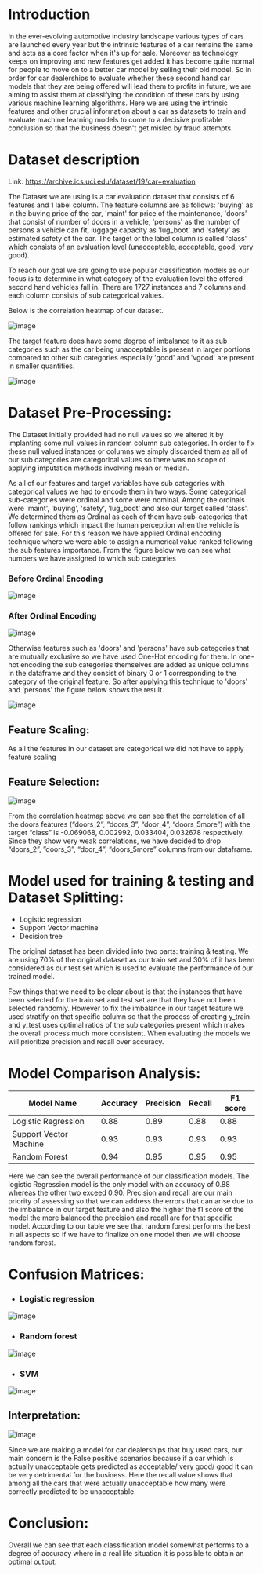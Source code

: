 # Introduction


In the ever-evolving automotive industry landscape various types of cars are launched every year but the intrinsic features of a car remains the same and acts as a core factor when it's up for sale. Moreover as technology keeps on improving and new features get added it has become quite normal for people to move on to a better car model by selling their old model. So in order for car dealerships to evaluate whether these second hand car models that they are being offered will lead them to profits in future, we are aiming to assist them at classifying the condition of these cars by using various machine learning algorithms. Here we are using the intrinsic features and other crucial information about a car as datasets to train and evaluate machine learning models to come to a decisive profitable conclusion so that the business doesn't get misled by fraud attempts.    


# Dataset description


Link: https://archive.ics.uci.edu/dataset/19/car+evaluation

The Dataset we are using is a car evaluation dataset that consists of 6 features and 1 label column. The feature columns are as follows: 'buying' as in the buying price of the car, 'maint' for price of the maintenance, 'doors' that consist of number of doors in a vehicle, 'persons' as the number of persons a vehicle can fit, luggage capacity as 'lug_boot' and 'safety' as estimated safety of the car. The target or the label column is called 'class' which consists of an evaluation level (unacceptable, acceptable, good, very good).

To reach our goal we are going to use popular classification models as our focus is to determine in what category of the evaluation level the offered second hand vehicles fall in. There are 1727 instances and 7 columns and each column consists of sub categorical values. 

Below is the correlation heatmap of our dataset.  


![image](https://github.com/NafisAshraf/CarEvaluationModel/assets/134098048/260f7605-4e06-491a-9ba7-ee0eed14bf18)

















The target feature does have some degree of imbalance to it as sub categories such as the car being unacceptable is present in larger portions compared to other sub categories especially 'good' and 'vgood' are present in smaller quantities.


![image](https://github.com/NafisAshraf/CarEvaluationModel/assets/134098048/0bd76eb7-7e09-4a9f-a910-8daa4cca29d3)  


  














# Dataset Pre-Processing:


The Dataset initially provided  had no null values so we altered it by implanting some null values in random column sub categories. In order to fix these null valued instances or columns we simply discarded them as all of our sub categories are categorical values so there was no scope of applying imputation methods involving mean or median.

As all of our features and target variables have sub categories with categorical values we had to encode them in two ways. Some categorical sub-categories were ordinal and some were nominal. Among the ordinals were 'maint', 'buying', 'safety', 'lug_boot' and also our target called 'class'. We determined them as Ordinal as each of them have sub-categories that follow rankings which impact the human perception when the vehicle is offered for sale. For this reason we have applied Ordinal encoding technique where we were able to assign a numerical value ranked following the sub features importance. From the figure below we can see what numbers we have assigned to which sub categories  

### Before Ordinal Encoding
![image](https://github.com/NafisAshraf/CarEvaluationModel/assets/134098048/8f0a5a51-e522-49ba-8605-11b6336b0b6a)


### After Ordinal Encoding
![image](https://github.com/NafisAshraf/CarEvaluationModel/assets/134098048/cd87d032-174c-4341-a67b-83aff3d03037)


Otherwise features such as 'doors' and 'persons' have sub categories that are mutually exclusive so we have used One-Hot encoding for them. In one-hot encoding the sub categories themselves are added as unique columns in the dataframe and they consist of binary 0 or 1 corresponding to the category of the original feature. So after applying this technique to  'doors' and 'persons' the figure below shows the result.  

![image](https://github.com/NafisAshraf/CarEvaluationModel/assets/134098048/deddeae0-d529-4126-abd5-aaef66117637)







## Feature Scaling:

As all the features in our dataset are categorical we did not have to apply feature scaling

## Feature Selection:

![image](https://github.com/NafisAshraf/CarEvaluationModel/assets/134098048/4ff73bcc-dc6b-4663-ba20-84b97bd6950d)


From the correlation heatmap above we can see that the correlation of all the doors features (“doors_2”, ”doors_3”, “door_4”, “doors_5more”) with the target “class” is -0.069068, 0.002992, 0.033404, 0.032678 respectively. Since they show very weak correlations, we have decided to drop “doors_2”, ”doors_3”, “door_4”, “doors_5more” columns from our dataframe.



# Model used for training & testing and Dataset Splitting:


- Logistic regression
- Support Vector machine
- Decision tree

The original dataset has been divided into two parts: training & testing. We are using 70% of the original dataset as our train set and 30% of it has been considered as our test set which is used to evaluate the performance of our trained model. 

Few things that we need to be clear about is that the instances that have been selected for the train set and test set are that they have not been selected randomly. However to fix the imbalance in our target feature we used stratify on that specific column so that the process of creating y_train and y_test uses optimal ratios of the sub categories present which makes the overall process much more consistent. When evaluating the models we will prioritize precision and recall over accuracy.


# Model Comparison Analysis:

| Model Name          | Accuracy | Precision | Recall | F1 score |
|---------------------|----------|-----------|--------|----------|
| Logistic Regression | 0.88     | 0.89      | 0.88   | 0.88     |
| Support Vector Machine | 0.93     | 0.93      | 0.93   | 0.93     |
| Random Forest       | 0.94     | 0.95      | 0.95   | 0.95     |



Here we can see the overall performance of our classification  models. The logistic Regression model is the only model with an accuracy of 0.88 whereas the other two exceed 0.90. Precision and recall are our main priority of assessing so that we can address the errors that can arise due to the imbalance in our target feature and also the higher the f1 score of the model the more balanced the precision and recall are for that specific model. According to our table we see that random forest performs the best in all aspects so if we have to finalize on one model then we will choose random forest. 



# Confusion Matrices:


- ### Logistic regression
![image](https://github.com/NafisAshraf/CarEvaluationModel/assets/134098048/9ba1e573-bf80-4a93-bac9-3d7654a72741)


- ### Random forest
![image](https://github.com/NafisAshraf/CarEvaluationModel/assets/134098048/6aad2e15-ac89-4eb7-9fc2-ad8655b0cbfe)

- ### SVM
![image](https://github.com/NafisAshraf/CarEvaluationModel/assets/134098048/e922a68f-73c8-4991-babb-9daed49d44f9)


## Interpretation:
![image](https://github.com/NafisAshraf/CarEvaluationModel/assets/134098048/2787d51e-26eb-400c-9a23-7054e37d9046)

Since we are making a model for car dealerships that buy used cars, our main concern is the False positive scenarios because if a car which is actually unacceptable gets predicted as acceptable/ very good/ good it can be very detrimental for the business. Here the recall value shows that among all the cars that were actually unacceptable how many were correctly predicted to be unacceptable.

# Conclusion:

Overall we can see that each classification model somewhat performs to a degree of accuracy where in a real life situation it is possible to obtain an optimal output.
